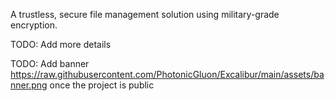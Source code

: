 A trustless, secure file management solution using military-grade encryption.

TODO: Add more details

TODO: Add banner https://raw.githubusercontent.com/PhotonicGluon/Excalibur/main/assets/banner.png once the project is public
